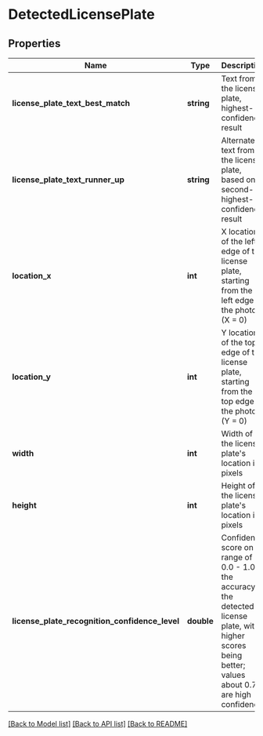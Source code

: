 # DetectedLicensePlate

## Properties
Name | Type | Description | Notes
------------ | ------------- | ------------- | -------------
**license_plate_text_best_match** | **string** | Text from the license plate, highest-confidence result | [optional] 
**license_plate_text_runner_up** | **string** | Alternate text from the license plate, based on second-highest-confidence result | [optional] 
**location_x** | **int** | X location of the left edge of the license plate, starting from the left edge of the photo (X &#x3D; 0) | [optional] 
**location_y** | **int** | Y location of the top edge of the license plate, starting from the top edge of the photo (Y &#x3D; 0) | [optional] 
**width** | **int** | Width of the license plate&#39;s location in pixels | [optional] 
**height** | **int** | Height of the license plate&#39;s location in pixels | [optional] 
**license_plate_recognition_confidence_level** | **double** | Confidence score on a range of 0.0 - 1.0 of the accuracy of the detected license plate, with higher scores being better; values about 0.75 are high confidence | [optional] 

[[Back to Model list]](../README.md#documentation-for-models) [[Back to API list]](../README.md#documentation-for-api-endpoints) [[Back to README]](../README.md)


